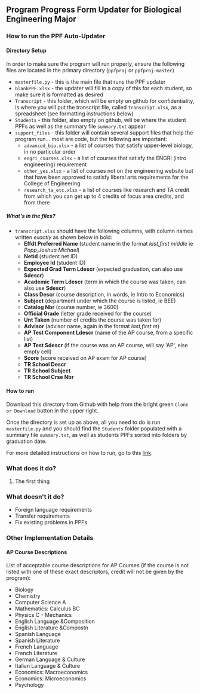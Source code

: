 ## Program Progress Form Updater for Biological Engineering Major

### How to run the PPF Auto-Updater
#### Directory Setup
In order to make sure the program will run properly, ensure the following files are located in the primary directory (`ppfproj` or `ppfproj-master`)
- `masterfile.py` - this is the main file that runs the PPF updater
- `blankPPF.xlsx` - the updater will fill in a copy of this for each student, so make sure it is formatted as desired
- `Transcript` - this folder, which will be empty on github for confidentiality, is where you will put the transcript file, called `transcript.xlsx`, as a spreadsheet (see formatting instructions below)
- `Students` - this folder, also empty on github, will be where the student PPFs as well as the summary file `summary.txt` appear
- `support_files` - this folder will contain several support files that help the program run... most are code, but the following are important:
    - `advanced_bio.xlsx` - a list of courses that satisfy upper-level biology, in no particular order
    - `engri_courses.xlsx` - a list of courses that satisfy the ENGRI (intro engineering) requirement
    - `other_yes.xlsx` - a list of courses not on the engineering website but that have been approved to satisfy liberal arts requirements for the College of Engineering
    - `research_ta_etc.xlsx` - a list of courses like research and TA credit from which you can get up to 4 credits of focus area credits, and from there 
    
##### What's in the files?
- `transcript.xlsx` should have the following columns, with column names written *exactly* as shown below in bold:
    - **Effdt Preferred Name** (student name in the format *last,first middle* ie *Popp,Joshua Michael*)
    - **Netid** (student net ID)
    - **Employee Id** (student ID)
    - **Expected Grad Term Ldescr** (expected graduation, can also use **Sdescr**)
    - **Academic Term Ldescr** (term in which the course was taken, can also use **Sdescr**)
    - **Class Descr** (course description, in words, ie Intro to Economics)
    - **Subject** (department under which the course is listed, ie BEE)
    - **Catalog Nbr** (course number, ie 3600)
    - **Official Grade** (letter grade received for the course)
    - **Unt Taken** (number of credits the course was taken for)
    - **Advisor** (advisor name, again in the format *last,first m*)
    - **AP Test Component Ldescr** (name of the AP course, from a specific list)
    - **AP Test Sdescr** (if the course was an AP course, will say 'AP', else empty cell)
    - **Score** (score received on AP exam for AP course)
    - **TR School Descr** 
    - **TR School Subject**
    - **TR School Crse Nbr**

#### How to run
Download this directory from Github with help from the bright green `Clone or Download` button in the upper right.  

Once the directory is set up as above, all you need to do is run `masterfile.py` and you should find the `Students` folder populated with a summary file `summary.txt`, as well as students PPFs sorted into folders by graduation date.  

For more detailed instructions on how to run, go to this [link](https://docs.google.com/document/d/1Kkpzor1BxUQBxaVvzJz5Bn-kCEVqtxRTXGclJUnE4t8/edit?usp=sharing).

### What does it do?
1.  The first thing 

### What doesn't it do?
- Foreign language requirements
- Transfer requirements
- Fix existing problems in PPFs 

### Other Implementation Details
#### AP Course Descriptions
List of acceptable course descriptions for AP Courses (if the course is not listed with one of these exact descriptors, credit will not be given by the program):
- Biology
- Chemistry
- Computer Science A
- Mathematics: Calculus BC
- Physics C - Mechanics
- English Language &Composition
- English Literature &Compostn
- Spanish Language
- Spanish Literature
- French Language
- French Literature
- German Language & Culture
- Italian Language & Culture
- Economics: Macroeconomics
- Economics: Microeconomics
- Psychology
